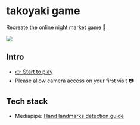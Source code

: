 # takoyaki game

Recreate the online night market game 👾

![](https://i.imgur.com/PV2cQBe.png)

## Intro

- [👉 Start to play](https://takoyaki-game.vercel.app/)
- Please allow camera access on your first visit 📷

## Tech stack

- Mediapipe: [Hand landmarks detection guide](https://ai.google.dev/edge/mediapipe/solutions/vision/hand_landmarker)
